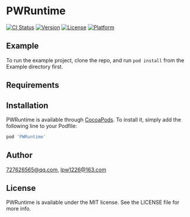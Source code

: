 # PWRuntime

[![CI Status](https://img.shields.io/travis/727626565@qq.com/PWRuntime.svg?style=flat)](https://travis-ci.org/727626565@qq.com/PWRuntime)
[![Version](https://img.shields.io/cocoapods/v/PWRuntime.svg?style=flat)](https://cocoapods.org/pods/PWRuntime)
[![License](https://img.shields.io/cocoapods/l/PWRuntime.svg?style=flat)](https://cocoapods.org/pods/PWRuntime)
[![Platform](https://img.shields.io/cocoapods/p/PWRuntime.svg?style=flat)](https://cocoapods.org/pods/PWRuntime)

## Example

To run the example project, clone the repo, and run `pod install` from the Example directory first.

## Requirements

## Installation

PWRuntime is available through [CocoaPods](https://cocoapods.org). To install
it, simply add the following line to your Podfile:

```ruby
pod 'PWRuntime'
```

## Author

727626565@qq.com, lpw1226@163.com

## License

PWRuntime is available under the MIT license. See the LICENSE file for more info.
